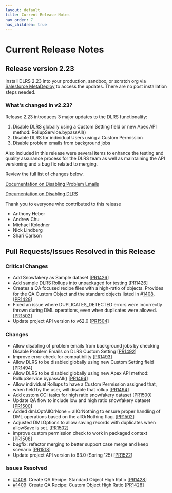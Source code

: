 ```yaml
---
layout: default
title: Current Release Notes
nav_order: 7
has_children: true
---
```


# Current Release Notes

## Release version 2.23

Install DLRS 2.23 into your production, sandbox, or scratch org via [Salesforce MetaDeploy](https://install.salesforce.org/products/dlrs/latest) to access the updates. There are no post installation steps needed. 

### What's changed in v2.23?
Release 2.23 introduces 3 major updates to the DLRS functionality: 
1. Disable DLRS globally using a Custom Setting field or new Apex API method: RollupService.bypassAll()
2. Disable DLRS for individual Users using a Custom Permission
3. Disable problem emails from background jobs

Also included in this release were several items to enhance the testing and quality assurance process for the DLRS team as well as maintaining the API versioning and a bug fix related to merging. 

Review the full list of changes below.


[Documentation on Disabling Problem Emails](https://docs.google.com/document/d/1BOr4Hhc08E3MgQvKNc2iKsbg6aMrCnsb-W6O3m6E0Is/edit?usp=sharing) 

[Documentation on Disabling DLRS](https://docs.google.com/document/d/1BOr4Hhc08E3MgQvKNc2iKsbg6aMrCnsb-W6O3m6E0Is/edit?usp=sharing) 


Thank you to everyone who contributed to this release
* Anthony Heber
* Andrew Chu
* Michael Kolodner
* Nick Lindberg 
* Shari Carlson


## Pull Requests/Issues Resolved in this Release

### Critical Changes
* Add Snowfakery as Sample dataset [[PR1426](https://github.com/SFDO-Community/declarative-lookup-rollup-summaries/pull/1426)]
* Add sample DLRS Rollups into unpackaged for testing [[PR1426](https://github.com/SFDO-Community/declarative-lookup-rollup-summaries/pull/1426)]
* Creates a QA focused recipe files with a high-ratio of objects. Provides for the QA Custom Object and the standard objects listed in #[1408](https://github.com/SFDO-Community/declarative-lookup-rollup-summaries/issues/1408). [[PR1428](https://github.com/SFDO-Community/declarative-lookup-rollup-summaries/pull/1428)]
* Fixed an issue where DUPLICATES_DETECTED errors were incorrectly thrown during DML operations, even when duplicates were allowed. [[PR1502](https://github.com/SFDO-Community/declarative-lookup-rollup-summaries/pull/1502)]
* Update project API version to v62.0 [[PR1504](https://github.com/SFDO-Community/declarative-lookup-rollup-summaries/pull/1504)]


### Changes
* Allow disabling of problem emails from background jobs by checking Disable Problem Emails on DLRS Custom Setting [[PR1492](https://github.com/SFDO-Community/declarative-lookup-rollup-summaries/pull/1492)]
* Improve error check for compatibility [[PR1493](https://github.com/SFDO-Community/declarative-lookup-rollup-summaries/pull/1493)]
* Allow DLRS to be disabled globally using new Custom Setting field [[PR1494](https://github.com/SFDO-Community/declarative-lookup-rollup-summaries/pull/1494)]
* Allow DLRS to be disabled globally using new Apex API method: RollupService.bypassAll() [[PR1494](https://github.com/SFDO-Community/declarative-lookup-rollup-summaries/pull/1494)]
* Allow individual Rollups to have a Custom Permission assigned that, when held by the user, will disable that rollup [[PR1494](https://github.com/SFDO-Community/declarative-lookup-rollup-summaries/pull/1494)]
* Add custom CCI tasks for high ratio snowfakery dataset [[PR1500](https://github.com/SFDO-Community/declarative-lookup-rollup-summaries/pull/1500)]
* Update QA flow to include low and high ratio snowfakery dataset [[PR1500](https://github.com/SFDO-Community/declarative-lookup-rollup-summaries/pull/1500)]
* Added dml.OptAllOrNone = allOrNothing to ensure proper handling of DML operations based on the allOrNothing flag. [[PR1502](https://github.com/SFDO-Community/declarative-lookup-rollup-summaries/pull/1502)]
* Adjusted DMLOptions to allow saving records with duplicates when allowSave is set. [[PR1502](https://github.com/SFDO-Community/declarative-lookup-rollup-summaries/pull/1502)]
* improve custom permission check to work in packaged context [[PR1508](https://github.com/SFDO-Community/declarative-lookup-rollup-summaries/pull/1508)]
* bugfix: refactor merging to better support case merge and keep scenario [[PR1518](https://github.com/SFDO-Community/declarative-lookup-rollup-summaries/pull/1518)]
* Update project API version to 63.0 (Spring '25) [[PR1522](https://github.com/SFDO-Community/declarative-lookup-rollup-summaries/pull/1522)]


### Issues Resolved
* [#1408](https://github.com/SFDO-Community/declarative-lookup-rollup-summaries/issues/1408): Create QA Recipe: Standard Object High Ratio [[PR1428](https://github.com/SFDO-Community/declarative-lookup-rollup-summaries/pull/1428)]
* [#1409](https://github.com/SFDO-Community/declarative-lookup-rollup-summaries/issues/1409): Create QA Recipe: Custom Object High Ratio [[PR1428](https://github.com/SFDO-Community/declarative-lookup-rollup-summaries/pull/1428)]
